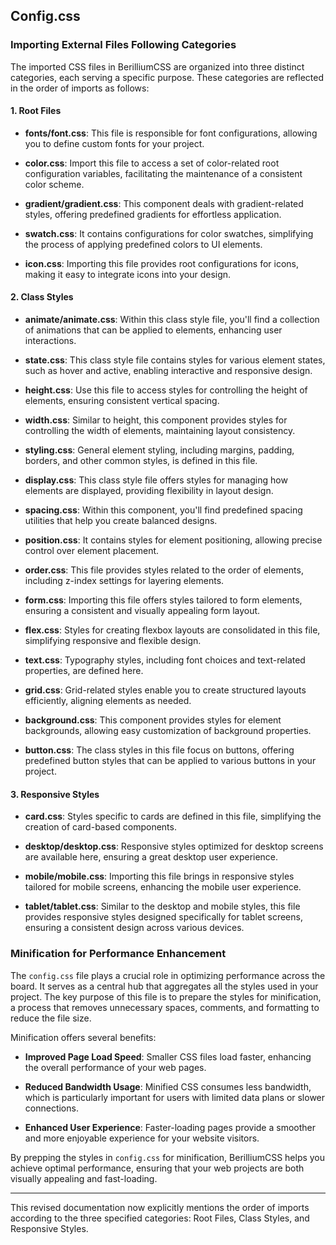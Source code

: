 ## Config.css

### Importing External Files Following Categories

The imported CSS files in BerilliumCSS are organized into three distinct categories, each serving a specific purpose. These categories are reflected in the order of imports as follows:

#### 1. Root Files

- **fonts/font.css**: This file is responsible for font configurations, allowing you to define custom fonts for your project.

- **color.css**: Import this file to access a set of color-related root configuration variables, facilitating the maintenance of a consistent color scheme.

- **gradient/gradient.css**: This component deals with gradient-related styles, offering predefined gradients for effortless application.

- **swatch.css**: It contains configurations for color swatches, simplifying the process of applying predefined colors to UI elements.

- **icon.css**: Importing this file provides root configurations for icons, making it easy to integrate icons into your design.

#### 2. Class Styles

- **animate/animate.css**: Within this class style file, you'll find a collection of animations that can be applied to elements, enhancing user interactions.

- **state.css**: This class style file contains styles for various element states, such as hover and active, enabling interactive and responsive design.

- **height.css**: Use this file to access styles for controlling the height of elements, ensuring consistent vertical spacing.

- **width.css**: Similar to height, this component provides styles for controlling the width of elements, maintaining layout consistency.

- **styling.css**: General element styling, including margins, padding, borders, and other common styles, is defined in this file.

- **display.css**: This class style file offers styles for managing how elements are displayed, providing flexibility in layout design.

- **spacing.css**: Within this component, you'll find predefined spacing utilities that help you create balanced designs.

- **position.css**: It contains styles for element positioning, allowing precise control over element placement.

- **order.css**: This file provides styles related to the order of elements, including z-index settings for layering elements.

- **form.css**: Importing this file offers styles tailored to form elements, ensuring a consistent and visually appealing form layout.

- **flex.css**: Styles for creating flexbox layouts are consolidated in this file, simplifying responsive and flexible design.

- **text.css**: Typography styles, including font choices and text-related properties, are defined here.

- **grid.css**: Grid-related styles enable you to create structured layouts efficiently, aligning elements as needed.

- **background.css**: This component provides styles for element backgrounds, allowing easy customization of background properties.

- **button.css**: The class styles in this file focus on buttons, offering predefined button styles that can be applied to various buttons in your project.

#### 3. Responsive Styles

- **card.css**: Styles specific to cards are defined in this file, simplifying the creation of card-based components.

- **desktop/desktop.css**: Responsive styles optimized for desktop screens are available here, ensuring a great desktop user experience.

- **mobile/mobile.css**: Importing this file brings in responsive styles tailored for mobile screens, enhancing the mobile user experience.

- **tablet/tablet.css**: Similar to the desktop and mobile styles, this file provides responsive styles designed specifically for tablet screens, ensuring a consistent design across various devices.

### Minification for Performance Enhancement

The `config.css` file plays a crucial role in optimizing performance across the board. It serves as a central hub that aggregates all the styles used in your project. The key purpose of this file is to prepare the styles for minification, a process that removes unnecessary spaces, comments, and formatting to reduce the file size.

Minification offers several benefits:

- **Improved Page Load Speed**: Smaller CSS files load faster, enhancing the overall performance of your web pages.

- **Reduced Bandwidth Usage**: Minified CSS consumes less bandwidth, which is particularly important for users with limited data plans or slower connections.

- **Enhanced User Experience**: Faster-loading pages provide a smoother and more enjoyable experience for your website visitors.

By prepping the styles in `config.css` for minification, BerilliumCSS helps you achieve optimal performance, ensuring that your web projects are both visually appealing and fast-loading.

---

This revised documentation now explicitly mentions the order of imports according to the three specified categories: Root Files, Class Styles, and Responsive Styles.